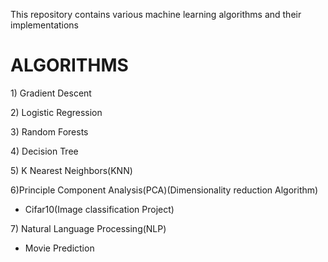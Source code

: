 This repository contains various machine learning algorithms and their implementations


<h1>ALGORITHMS</h1>
<p>1) Gradient Descent</p>
<p>2) Logistic Regression</p>
<p>3) Random Forests</p>
<p>4) Decision Tree</p>
<p>5) K Nearest Neighbors(KNN)</p>
<p>6)Principle Component Analysis(PCA)(Dimensionality reduction Algorithm)</br>
    <ul><li>Cifar10(Image classification Project)</li></ul>
</p>
<p>7) Natural Language Processing(NLP)</br>
    <ul><li>Movie Prediction</li></ul>
<p>
    
